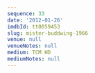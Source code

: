 ```yaml
---
sequence: 33
date: '2012-01-26'
imdbId: tt0059453
slug: mister-buddwing-1966
venue: null
venueNotes: null
medium: TCM HD
mediumNotes: null
---
```



